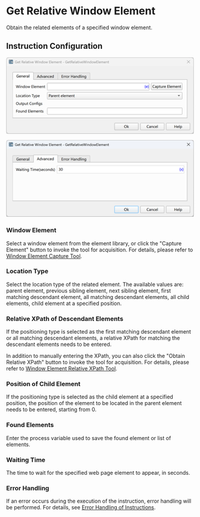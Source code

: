 # Get Relative Window Element

Obtain the related elements of a specified window element.

## Instruction Configuration

![General Configuration Dialog Box for Obtaining Related Window Elements](get_relative_window_element_general_config.png)

![Advanced Configuration Dialog Box for Obtaining Related Window Elements](get_relative_window_element_advanced_config.png)

### Window Element

Select a window element from the element library, or click the "Capture Element" button to invoke the tool for acquisition. For details, please refer to [Window Element Capture Tool](../../../manual/window_element_capture_tool.md).

### Location Type

Select the location type of the related element. The available values are: parent element, previous sibling element, next sibling element, first matching descendant element, all matching descendant elements, all child elements, child element at a specified position.

### Relative XPath of Descendant Elements

If the positioning type is selected as the first matching descendant element or all matching descendant elements, a relative XPath for matching the descendant elements needs to be entered.

In addition to manually entering the XPath, you can also click the "Obtain Relative XPath" button to invoke the tool for acquisition. For details, please refer to [Window Element Relative XPath Tool](../../../manual/window_element_relative_xpath_tool.md).

### Position of Child Element

If the positioning type is selected as the child element at a specified position, the position of the element to be located in the parent element needs to be entered, starting from 0.

### Found Elements

Enter the process variable used to save the found element or list of elements.

### Waiting Time

The time to wait for the specified web page element to appear, in seconds.

### Error Handling

If an error occurs during the execution of the instruction, error handling will be performed. For details, see [Error Handling of Instructions](../../../manual/error_handling.md).